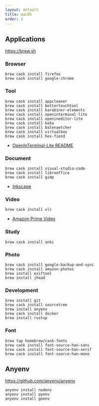 ```yaml
---
layout: default
title: macOS
order: 2
---
```


## Applications

<https://brew.sh>

### Browser

```console
brew cask install firefox
brew cask install google-chrome
```

### Tool

```console
brew cask install appcleaner
brew cask install bettertouchtool
brew cask install karabiner-elements
brew cask install openinterminal-lite
brew cask install openineditor-lite
brew cask install keka
brew cask install balenaetcher
brew cask install virtualbox
brew cask install hex-fiend
```

- [OpenInTerminal-Lite README](https://github.com/Ji4n1ng/OpenInTerminal/blob/master/Resources/README-Lite.md)

### Document

```console
brew cask install visual-studio-code
brew cask install libreoffice
brew cask install gimp
```

- [Inkscape](https://inkscape.org/)

### Video

```console
brew cask install vlc
```

- [Amazon Prime Video](https://apps.apple.com/jp/app/id545519333)

### Study

```console
brew cask install anki
```

### Photo

```console
brew cask install google-backup-and-sync
brew cask install amazon-photos
brew install exiftool
brew install jhead
```

### Development

```console
brew install git
brew cask install sourcetree
brew install anyenv
brew cask install docker
brew install rustup
```

### Font

```console
brew tap homebrew/cask-fonts
brew cask install font-source-han-sans
brew cask install font-source-han-serif
brew cask install font-source-han-mono
```

## Anyenv

<https://github.com/anyenv/anyenv>

```console
anyenv install nodenv
anyenv install pyenv
anyenv install goenv
```
